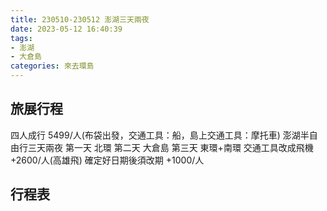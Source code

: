 ```yaml
---
title: 230510-230512 澎湖三天兩夜
date: 2023-05-12 16:40:39
tags:
- 澎湖
- 大倉島
categories: 來去環島
---
```

## 旅展行程

 四人成行 5499/人(布袋出發，交通工具：船，島上交通工具：摩托車)
 澎湖半自由行三天兩夜
 第一天 北環
 第二天 大倉島
 第三天 東環+南環
 交通工具改成飛機 +2600/人(高雄飛)
 確定好日期後須改期 +1000/人


<!--more-->
## 行程表
<!-- ### 第一天
|日期|12月10日|備註|
|:-:|:----:|:--:|
|上午|朝馬站集合|搭姑姑順風車|
|午餐|日常日嚐早午餐|菲力嫩雞早午餐|
|下午|大坑步道|9號&10號|
||東東芋圓|一號餐|
|晚餐|東勢夜市|雞肉串<br>羊肉串<br>鴨血豆腐<br>麵包|
||全聯|採買|
|住宿|東勢的家|下午五點前無法入住 須提前告知<br> 隔天早上10點前退房<br>含早餐|

### 第二天 
|日期|12月11日|備註|
|:--:|:---:|:--:|
|早餐|民宿|早餐（07：30）|
|上午|上山|09:00出發<br>先去加油|
||稍來山步道|10:41入口開始<br>35K 收費站停車場<br>看見藍腹鷴三隻|
|午餐|遊客中心觀景台|來一客<br>麵包<br>桂圓紅棗茶<br>看夕陽的地方|
|下午|啞口觀景平台|48K 停車場<br>看日出的地方|
|住宿|大雪山小木屋|房間620|
|晚餐|大雪山餐廳|晚餐(17:30~19:00)|
|晚上尋寶|雪山派出所|冬螢|
||四人和室|白面鼯鼠|

### 第三天 
|日期|12月12日|備註|
|:--:|:---:|:--:|
|早餐|大雪山餐廳|早餐（07：00～08：00）|
|上午|雪山神木|50K 停車場<br>先下坡再上坡|
|午餐|阿婆炒麵|豬血湯好喝|
||中一餅行|咖啡櫅粑餅<br>鳳梨酥|
|和欣|朝馬轉運站|15:57-17:41|

## 交通工具：飛機、船、機車

### 油資計算與停車費用

```bash
總公里數 "194.6"
油耗算 "9.69"
油價 "30.4"
停車費 "20+45=65"
194.6/9.69*30.4= "610"
610+65/3= "225" /人
```

### 住宿費用
|資訊|項目|金額|預付訂金|
|:--:|:--:|:--:|:--:|
|東勢的家|住宿|3000元|1700元|
|大雪山小木屋|住宿|3300元|700元|
||總計|6300元|2400元|
||一人|2100元||

## 總費用
|類型|資訊|項目|金額|
|:--:|:--:|:--:|:--:|
|中餐|日常日嚐早午餐|菲力嫩雞早午餐|353元|
||阿婆炒麵|炒麵+豬血湯|55元|
|晚餐|東勢夜市|雞肉串|15元|
|||羊肉串|17元|
|||蔥油餅|25元|
|||鴨血豆腐湯|65元|
|||麵包|20元|
|點心|東東芋圓|一號|65元|
||全聯|巧克力球|28元|
|||什麼玩意兒點心麵|35元|
|飲料|大雪山遊客中心|桂圓紅棗茶|100元|
|用品|全聯|毛巾|75元|
|門票|大雪山森林遊樂園區|電子票證|150元|
|交通|和欣|台中朝馬>麻豆|210元|
||Zinger|油資+停車費|225元|
|住宿|東勢的家||1000元|
||大雪山森林遊樂園區|小木屋|1100元|
|伴手禮|中一餅行|咖啡櫅粑餅|190元|
|||鳳梨酥|55元|
|||總計|3783元|

## 地圖參考
![Image](https://github.com/3618321s/blog/raw/gh-pages/images/TripOne/大雪山森林遊樂區平面圖.jpg)

問了服務台工作人員才知道
木馬道是給專業去的
就沒有去了

小神木步道整個都在整修
所以也沒有去 -->
